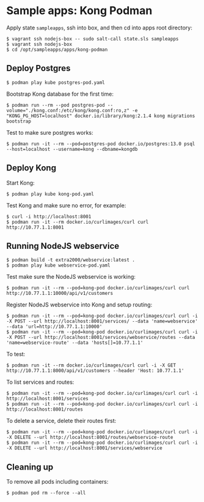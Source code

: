 # Sample apps: Kong Podman

Apply state `sampleapps`, ssh into box, and then cd into apps root directory:
```
$ vagrant ssh nodejs-box -- sudo salt-call state.sls sampleapps
$ vagrant ssh nodejs-box
$ cd /opt/sampleapps/apps/kong-podman
```


## Deploy Postgres

```
$ podman play kube postgres-pod.yaml
```

Bootstrap Kong database for the first time:
```
$ podman run --rm --pod postgres-pod --volume="./kong.conf:/etc/kong/kong.conf:ro,z" -e "KONG_PG_HOST=localhost" docker.io/library/kong:2.1.4 kong migrations bootstrap
```

Test to make sure postgres works:
```
$ podman run -it --rm --pod=postgres-pod docker.io/postgres:13.0 psql --host=localhost --username=kong --dbname=kongdb
```


## Deploy Kong

Start Kong:
```
$ podman play kube kong-pod.yaml
```

Test Kong and make sure no error, for example:
```
$ curl -i http://localhost:8001
$ podman run -it --rm docker.io/curlimages/curl curl http://10.77.1.1:8001
```


## Running NodeJS webservice

```
$ podman build -t extra2000/webservice:latest .
$ podman play kube webservice-pod.yaml
```

Test make sure the NodeJS webservice is working:
```
$ podman run -it --rm --pod=kong-pod docker.io/curlimages/curl curl http://10.77.1.1:10000/api/v1/customers
```

Register NodeJS webservice into Kong and setup routing:
```
$ podman run -it --rm --pod=kong-pod docker.io/curlimages/curl curl -i -X POST --url http://localhost:8001/services/ --data 'name=webservice' --data 'url=http://10.77.1.1:10000'
$ podman run -it --rm --pod=kong-pod docker.io/curlimages/curl curl -i -X POST --url http://localhost:8001/services/webservice/routes --data 'name=webservice-route' --data 'hosts[]=10.77.1.1'
```

To test:
```
$ podman run -it --rm docker.io/curlimages/curl curl -i -X GET http://10.77.1.1:8000/api/v1/customers --header 'Host: 10.77.1.1'
```

To list services and routes:
```
$ podman run -it --rm --pod=kong-pod docker.io/curlimages/curl curl -i http://localhost:8001/services
$ podman run -it --rm --pod=kong-pod docker.io/curlimages/curl curl -i http://localhost:8001/routes
```

To delete a service, delete their routes first:
```
$ podman run -it --rm --pod=kong-pod docker.io/curlimages/curl curl -i -X DELETE --url http://localhost:8001/routes/webservice-route
$ podman run -it --rm --pod=kong-pod docker.io/curlimages/curl curl -i -X DELETE --url http://localhost:8001/services/webservice
```


## Cleaning up

To remove all pods including containers:
```
$ podman pod rm --force --all
```
